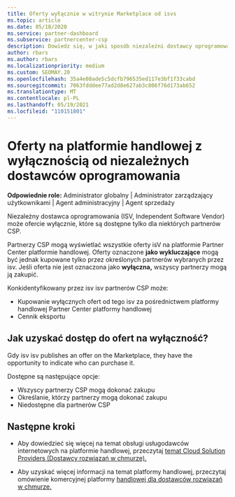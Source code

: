 ```yaml
---
title: Oferty wyłącznie w witrynie Marketplace od isvs
ms.topic: article
ms.date: 05/18/2020
ms.service: partner-dashboard
ms.subservice: partnercenter-csp
description: Dowiedz się, w jaki sposób niezależni dostawcy oprogramowania (ISV) sprawiają, że niektóre oferty są wyłączne i dostępne tylko dla określonych partnerów CSP.
author: rbars
ms.author: rbars
ms.localizationpriority: medium
ms.custom: SEOMAY.20
ms.openlocfilehash: 35a4e08ade5c5dcfb796535ed117e3bf1f33cabd
ms.sourcegitcommit: 7063fdddee77ad2d8e627ab3c806f76d173ab652
ms.translationtype: MT
ms.contentlocale: pl-PL
ms.lasthandoff: 05/19/2021
ms.locfileid: "110151801"
---
```

# <a name="marketplace-exclusive-offers-from-independent-software-vendors"></a>Oferty na platformie handlowej z wyłącznością od niezależnych dostawców oprogramowania

**Odpowiednie role:** Administrator globalny | Administrator zarządzający użytkownikami | Agent administracyjny | Agent sprzedaży

Niezależny dostawca oprogramowania (ISV, Independent Software Vendor) może ofercie wyłącznie, które są dostępne tylko dla niektórych partnerów CSP.

Partnerzy CSP mogą wyświetlać wszystkie oferty isV na platformie Partner Center platformie handlowej. Oferty oznaczone **jako wykluczające** mogą być jednak kupowane tylko przez określonych partnerów wybranych przez isv. Jeśli oferta nie jest oznaczona jako **wyłączna,** wszyscy partnerzy mogą ją zakupić.

Konkidentyfikowany przez isv isv partnerów CSP może:

- Kupowanie wyłącznych ofert od tego isv za pośrednictwem platformy handlowej Partner Center platformy handlowej
- Cennik eksportu

## <a name="how-do-you-gain-access-to-exclusive-offers"></a>Jak uzyskać dostęp do ofert na wyłączność?

Gdy isv isv publishes an offer on the Marketplace, they have the opportunity to indicate who can purchase it.

Dostępne są następujące opcje:

- Wszyscy partnerzy CSP mogą dokonać zakupu
- Określanie, którzy partnerzy mogą dokonać zakupu
- Niedostępne dla partnerów CSP

## <a name="next-steps"></a>Następne kroki

- Aby dowiedzieć się więcej na temat obsługi usługodawców internetowych na platformie handlowej, przeczytaj [temat Cloud Solution Providers (Dostawcy rozwiązań w chmurze).](/azure/marketplace/cloud-solution-providers)

- Aby uzyskać więcej informacji na temat platformy handlowej, przeczytaj omówienie komercyjnej platformy [handlowej dla dostawców rozwiązań w chmurze.](csp-commercial-marketplace-overview.md)